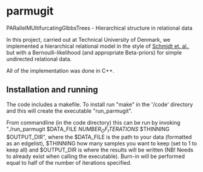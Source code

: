 parmugit
======

PARallelMUltifurcatingGIbbsTrees - Hierarchical structure in relational data

In this project, carried out at Technical University of Denmark, we implemented a hierarchical relational model in the style of [Schmidt et. al.][1], but with a Bernoulli-likelihood (and appropriate Beta-priors) for simple undirected relational data. 

All of the implementation was done in C++.

Installation and running
-------
The code includes a makefile. To install run "make" in the '/code' directory and this will create the executable "run_parmugit".

From commandline (in the code directory) this can be run by invoking "./run_parmugit $DATA_FILE $NUMBER_OF_ITERATIONS$ $THINNING $OUTPUT_DIR", where the $DATA_FILE is the path to your data (formatted as an edgelist), $THINNING how many samples you want to keep (set to 1 to keep all) and $OUTPUT_DIR is where the results will be written (NB! Needs to already exist when calling the executable). Burn-in will be performed equal to half of the number of iterations specified.


[1]: http://ieeexplore.ieee.org/xpl/login.jsp?tp=&arnumber=6844498&url=http%3A%2F%2Fieeexplore.ieee.org%2Fxpls%2Fabs_all.jsp%3Farnumber%3D6844498


